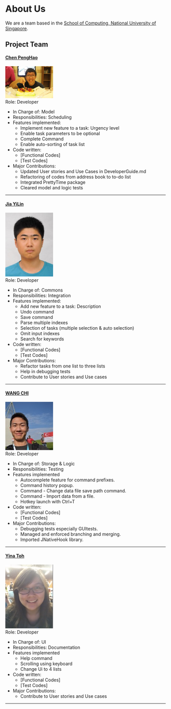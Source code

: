 # About Us

We are a team based in the [School of Computing, National University of Singapore](http://www.comp.nus.edu.sg).

## Project Team

#### [Chen PengHao](https://github.com/chenpenghao) <br>
<img src="images/ChenPengHao.png" width="150"><br>
Role: Developer

* In Charge of: Model <br>
* Responsibilities: Scheduling <br>
* Features implemented:
	* Implement new feature to a task: Urgency level
	* Enable task parameters to be optional
	* Complete Command
	* Enable auto-sorting of task list
* Code written:
	* [Functional Codes]
	* [Test Codes]
* Major Contributions:
	* Updated User stories and Use Cases in DeveloperGuide.md
	* Refactoring of codes from address book to to-do list
	* Integrated PrettyTime package
	* Cleared model and logic tests

-----

#### [Jia YiLin](https://github.com/emiyak)
<img src="images/JiaYiLin.png" width="150"><br>
Role: Developer <br>

* In Charge of: Commons <br>
* Responsibilities: Integration <br>
* Features implemented:
	* Add new feature to a task: Description
	* Undo command
	* Save command
	* Parse multiple indexes
	* Selection of tasks (multiple selection & auto selection)
	* Omit input indexes
	* Search for keywords
* Code written:
	* [Functional Codes]
	* [Test Codes]
* Major Contributions:
	* Refactor tasks from one list to three lists
	* Help in debugging tests
	* Contribute to User stories and Use cases


-----

#### [WANG CHI](https://github.com/wangchi92)
<img src="images/WangChi.png" width="150"><br>
Role: Developer <br>

* In Charge of: Storage & Logic <br>
* Responsibilities: Testing <br>
* Features implemented
	* Autocomplete feature for command prefixes.
	* Command history popup.
	* Command - Change data file save path command.
	* Command - Import data from a file.
	* Hotkey launch with Ctrl+T
* Code written:
	* [Functional Codes]
	* [Test Codes]
* Major Contributions:
	* Debugging tests especially GUItests.
	* Managed and enforced branching and merging.
	* Imported JNativeHook library.

-----

#### [Yina Toh](https://github.com/yinatoh)
<img src="images/YinaToh.png" width="150"><br>
Role: Developer <br>

* In Charge of: UI <br>
* Responsibilities: Documentation <br>
* Features implemented
	* Help command
	* Scrolling using keyboard
	* Change Ui to 4 lists
* Code written:
	* [Functional Codes]
	* [Test Codes]
* Major Contributions:
	* Contribute to User stories and Use cases

-----
